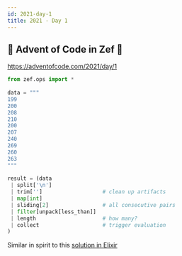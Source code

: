 ```yaml
---
id: 2021-day-1
title: 2021 - Day 1
---
```


## 🎄 Advent of Code in Zef 🎄  
  
https://adventofcode.com/2021/day/1  
  
  
```python  
from zef.ops import *  
  
data = """  
199  
200  
208  
210  
200  
207  
240  
269  
260  
263  
"""  
  
result = (data  
 | split['\n']  
 | trim['']                   # clean up artifacts  
 | map[int]  
 | sliding[2]                 # all consecutive pairs  
 | filter[unpack[less_than]]   
 | length                     # how many?  
 | collect                    # trigger evaluation  
)  
```  
Similar in spirit to this [solution in Elixir](https://www.youtube.com/watch?v=mDxJjqx5-ns)  
  
  
